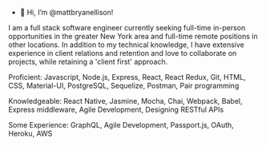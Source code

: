 - 👋 Hi, I’m @mattbryanellison!

I am a full stack software engineer currently seeking full-time in-person opportunities in the greater New York area and full-time remote positions 
in other locations. In addition to my technical knowledge, I have extensive experience in client relations and retention and love to collaborate on 
projects, while retaining a 'client first' approach.

Proficient: Javascript, Node.js, Express, React, React Redux, Git, HTML, CSS, Material-UI, PostgreSQL, Sequelize, Postman, Pair programming

Knowledgeable: React Native, Jasmine, Mocha, Chai, Webpack, Babel, Express middleware, Agile Development, Designing RESTful APIs

Some Experience: GraphQL, Agile Development, Passport.js, OAuth, Heroku, AWS
